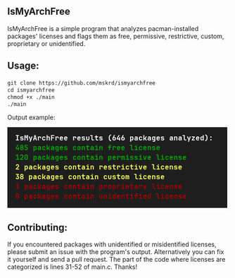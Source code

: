## IsMyArchFree 

IsMyArchFree is a simple program that analyzes pacman-installed packages' licenses and flags them as free, permissive, restrictive, custom, proprietary or unidentified.

## Usage:

```
git clone https://github.com/mskrd/ismyarchfree
cd ismyarchfree
chmod +x ./main
./main
```

Output example:

![Alt text](assets/output.png)

## Contributing:

If you encountered packages with unidentified or misidentified licenses, please submit an issue with the program's output. Alternatively you can fix it yourself and send a pull request. The part of the code where licenses are categorized is lines 31-52 of main.c. Thanks!